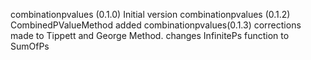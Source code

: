combinationpvalues (0.1.0)
     Initial version
combinationpvalues (0.1.2)
    CombinedPValueMethod added
combinationpvalues(0.1.3)
  corrections made to Tippett and George Method. changes InfinitePs function to SumOfPs
